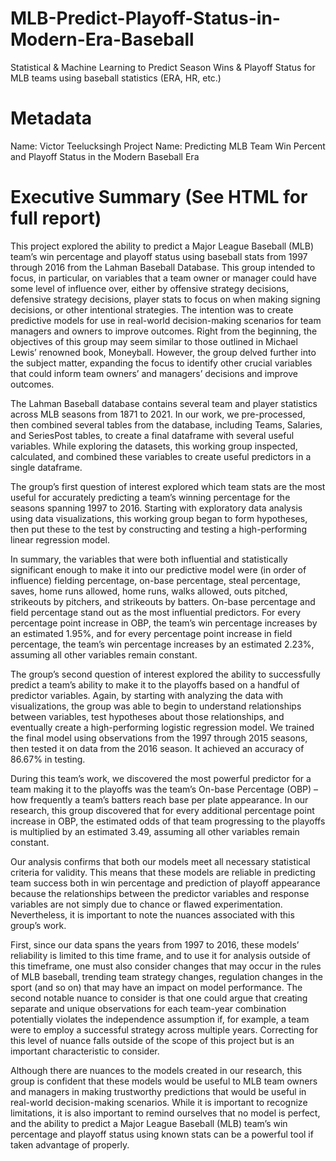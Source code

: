 # MLB-Predict-Playoff-Status-in-Modern-Era-Baseball
Statistical & Machine Learning to Predict Season Wins & Playoff Status for MLB teams using baseball statistics (ERA, HR, etc.)

# Metadata
Name: Victor Teelucksingh
Project Name: Predicting MLB Team Win Percent and Playoff Status in the Modern Baseball Era

# Executive Summary (See HTML for full report)
This project explored the ability to predict a Major League Baseball (MLB) team’s win percentage and playoff status using baseball stats from 1997 through 2016 from the Lahman Baseball Database. This group intended to focus, in particular, on variables that a team owner or manager could have some level of influence over, either by offensive strategy decisions, defensive strategy decisions, player stats to focus on when making signing decisions, or other intentional strategies. The intention was to create predictive models for use in real-world decision-making scenarios for team managers and owners to improve outcomes. Right from the beginning, the objectives of this group may seem similar to those outlined in Michael Lewis’ renowned book, Moneyball. However, the group delved further into the subject matter, expanding the focus to identify other crucial variables that could inform team owners’ and managers’ decisions and improve outcomes.

The Lahman Baseball database contains several team and player statistics across MLB seasons from 1871 to 2021. In our work, we pre-processed, then combined several tables from the database, including Teams, Salaries, and SeriesPost tables, to create a final dataframe with several useful variables. While exploring the datasets, this working group inspected, calculated, and combined these variables to create useful predictors in a single dataframe.

The group’s first question of interest explored which team stats are the most useful for accurately predicting a team’s winning percentage for the seasons spanning 1997 to 2016. Starting with exploratory data analysis using data visualizations, this working group began to form hypotheses, then put these to the test by constructing and testing a high-performing linear regression model.

In summary, the variables that were both influential and statistically significant enough to make it into our predictive model were (in order of influence) fielding percentage, on-base percentage, steal percentage, saves, home runs allowed, home runs, walks allowed, outs pitched, strikeouts by pitchers, and strikeouts by batters. On-base percentage and field percentage stand out as the most influential predictors. For every percentage point increase in OBP, the team’s win percentage increases by an estimated 1.95%, and for every percentage point increase in field percentage, the team’s win percentage increases by an estimated 2.23%, assuming all other variables remain constant.

The group’s second question of interest explored the ability to successfully predict a team’s ability to make it to the playoffs based on a handful of predictor variables. Again, by starting with analyzing the data with visualizations, the group was able to begin to understand relationships between variables, test hypotheses about those relationships, and eventually create a high-performing logistic regression model. We trained the final model using observations from the 1997 through 2015 seasons, then tested it on data from the 2016 season. It achieved an accuracy of 86.67% in testing.

During this team’s work, we discovered the most powerful predictor for a team making it to the playoffs was the team’s On-base Percentage (OBP) – how frequently a team’s batters reach base per plate appearance. In our research, this group discovered that for every additional percentage point increase in OBP, the estimated odds of that team progressing to the playoffs is multiplied by an estimated 3.49, assuming all other variables remain constant.

Our analysis confirms that both our models meet all necessary statistical criteria for validity. This means that these models are reliable in predicting team success both in win percentage and prediction of playoff appearance because the relationships between the predictor variables and response variables are not simply due to chance or flawed experimentation. Nevertheless, it is important to note the nuances associated with this group’s work.

First, since our data spans the years from 1997 to 2016, these models’ reliability is limited to this time frame, and to use it for analysis outside of this timeframe, one must also consider changes that may occur in the rules of MLB baseball, trending team strategy changes, regulation changes in the sport (and so on) that may have an impact on model performance. The second notable nuance to consider is that one could argue that creating separate and unique observations for each team-year combination potentially violates the independence assumption if, for example, a team were to employ a successful strategy across multiple years. Correcting for this level of nuance falls outside of the scope of this project but is an important characteristic to consider.

Although there are nuances to the models created in our research, this group is confident that these models would be useful to MLB team owners and managers in making trustworthy predictions that would be useful in real-world decision-making scenarios. While it is important to recognize limitations, it is also important to remind ourselves that no model is perfect, and the ability to predict a Major League Baseball (MLB) team’s win percentage and playoff status using known stats can be a powerful tool if taken advantage of properly.